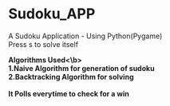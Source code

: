 # Sudoku_APP
A Sudoku Application - Using Python(Pygame)<br>
Press s to solve itself<br>

<b>Algorithms Used<\b><br>
1.Naive Algorithm for generation of sudoku<br>
2.Backtracking Algorithm for solving<br>
<br>
It Polls everytime to check for a win<br>
